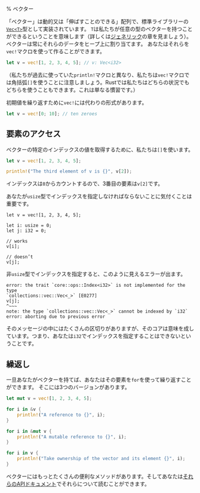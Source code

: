 % ベクター

「ベクター」は動的又は「伸ばすことのできる」配列で、標準ライブラリーの[`Vec<T>`][vec]型として実装されています。
`T`は私たちが任意の型のベクターを持つことができるということを意味します（詳しくは[ジェネリック][generic]の章を見ましょう）。
ベクターは常にそれらのデータをヒープ上に割り当てます。
あなたはそれらを`vec!`マクロを使って作ることができます。

```rust
let v = vec![1, 2, 3, 4, 5]; // v: Vec<i32>
```

（私たちが過去に使っていた`println!`マクロと異なり、私たちは`vec!`マクロでは角括弧`[]`を使うことに注意しましょう。Rustでは私たちはどちらの状況でもどちらを使うこともできます。これは単なる慣習です。）

初期値を繰り返すために`vec!`には代わりの形式があります。

```rust
let v = vec![0; 10]; // ten zeroes
```

## 要素のアクセス

ベクターの特定のインデックスの値を取得するために、私たちは`[]`を使います。

```rust
let v = vec![1, 2, 3, 4, 5];

println!("The third element of v is {}", v[2]);
```

インデックスは`0`からカウントするので、3番目の要素は`v[2]`です。

あなたが`usize`型でインデックスを指定しなければならないことに気付くことは重要です。

```ignore
let v = vec![1, 2, 3, 4, 5];

let i: usize = 0;
let j: i32 = 0;

// works
v[i];

// doesn’t
v[j];
```

非`usize`型でインデックスを指定すると、このように見えるエラーが出ます。

```text
error: the trait `core::ops::Index<i32>` is not implemented for the type
`collections::vec::Vec<_>` [E0277]
v[j];
^~~~
note: the type `collections::vec::Vec<_>` cannot be indexed by `i32`
error: aborting due to previous error
```

そのメッセージの中にはたくさんの区切りがありますが、そのコアは意味を成しています。つまり、あなたは`i32`でインデックスを指定することはできないということです。

## 繰返し

一旦あなたがベクターを持てば、あなたはその要素を`for`を使って繰り返すことができます。
そこには3つのバージョンがあります。

```rust
let mut v = vec![1, 2, 3, 4, 5];

for i in &v {
    println!("A reference to {}", i);
}

for i in &mut v {
    println!("A mutable reference to {}", i);
}

for i in v {
    println!("Take ownership of the vector and its element {}", i);
}
```

ベクターにはもっとたくさんの便利なメソッドがあります。そしてあなたは[それらのAPIドキュメント][vec]でそれらについて読むことができます。

[vec]: ../std/vec/index.html
[generic]: generics.html
